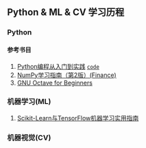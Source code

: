 ## Python & ML & CV 学习历程

### Python
#### 参考书目
1. [Python编程从入门到实践](./ref/Python编程从入门到实践.pdf) [`code`](./python_basic/basic)
2. [NumPy学习指南（第2版）(Finance)](./ref/Python数据分析基础教程：NumPy学习指南（第2版）(Finance).pdf)
3. [GNU Octave for Beginners](./ref/Jesper%20Schmidt%20Hansen%20-%20GNU%20Octave%20for%20Beginners.pdf)


### 机器学习(ML)
1. [Scikit-Learn与TensorFlow机器学习实用指南](./ref/Scikit-Learn与TensorFlow机器学习实用指南.pdf)

### 机器视觉(CV)
